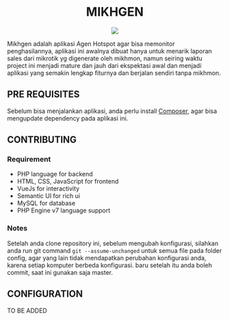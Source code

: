 <h1 align="center">MIKHGEN</h1>
<p align="center">
    <img align="center" src="https://media.giphy.com/media/YoE5bm8H2muwIvc0Dj/giphy.gif">
</p>

Mikhgen adalah aplikasi Agen Hotspot agar bisa memonitor penghasilannya, aplikasi ini awalnya dibuat hanya untuk menarik laporan sales dari mikrotik yg digenerate oleh mikhmon, namun seiring waktu project ini menjadi mature dan jauh dari ekspektasi awal dan menjadi aplikasi yang semakin lengkap fiturnya dan berjalan sendiri tanpa mikhmon.


PRE REQUISITES
------------

Sebelum bisa menjalankan aplikasi, anda perlu install [Composer](http://getcomposer.org/), agar bisa mengupdate dependency pada aplikasi ini. 


CONTRIBUTING
------------

### Requirement
- PHP language for backend
- HTML, CSS, JavaScript for frontend
- VueJs for interactivity
- Semantic UI for rich ui
- MySQL for database
- PHP Engine v7 language support

### Notes
Setelah anda clone repository ini, sebelum mengubah konfigurasi, silahkan anda run git command `git --assume-unchanged` untuk semua file pada folder config, agar yang lain tidak mendapatkan perubahan konfigurasi anda, karena setiap komputer berbeda konfigurasi. baru setelah itu anda boleh commit, saat ini gunakan saja master.


CONFIGURATION
-------------

TO BE ADDED
